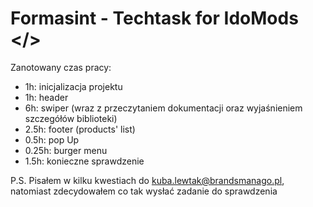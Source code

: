 # Formasint - Techtask for IdoMods </>

Zanotowany czas pracy:

- 1h: inicjalizacja projektu
- 1h: header
- 6h: swiper (wraz z przeczytaniem dokumentacji oraz wyjaśnieniem szczegółów biblioteki)
- 2.5h: footer (products' list)
- 0.5h: pop Up
- 0.25h: burger menu
- 1.5h: konieczne sprawdzenie

P.S. Pisałem w kilku kwestiach do kuba.lewtak@brandsmanago.pl, natomiast zdecydowałem co tak wysłać zadanie do sprawdzenia
